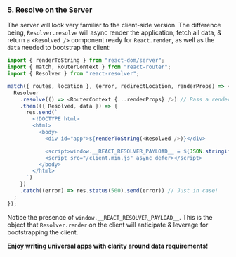 ### 5. Resolve on the Server

The server will look very familiar to the client-side version.  The difference
being, `Resolver.resolve` will async render the application, fetch all data, &
return a `<Resolved />` component ready for `React.render`, as well as the
`data` needed to bootstrap the client:

```js
import { renderToString } from "react-dom/server";
import { match, RouterContext } from "react-router";
import { Resolver } from "react-resolver";

match({ routes, location }, (error, redirectLocation, renderProps) => {
  Resolver
    .resolve(() => <RouterContext {...renderProps} />) // Pass a render function for context!
    .then(({ Resolved, data }) => {
      res.send(`
        <!DOCTYPE html>
        <html>
          <body>
            <div id="app">${renderToString(<Resolved />)}</div>

            <script>window.__REACT_RESOLVER_PAYLOAD__ = ${JSON.stringify(data)}</script>
            <script src="/client.min.js" async defer></script>
          </body>
        </html>
      `)
    })
    .catch((error) => res.status(500).send(error)) // Just in case!
  ;
});
```

Notice the presence of `window.__REACT_RESOLVER_PAYLOAD__`.  This is
the object that `Resolver.render` on the client will anticipate & leverage
for bootstrapping the client.

**Enjoy writing universal apps with clarity around data requirements!**
